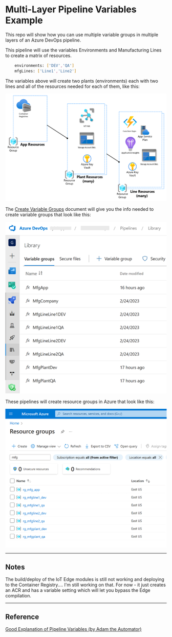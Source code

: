 # Multi-Layer Pipeline Variables Example

This repo will show how you can use multiple variable groups in multiple layers of an Azure DevOps pipeline.

This pipeline will use the variables Environments and Manufacturing Lines to create a matrix of resources.

``` bash
    environments: ['DEV','QA']
    mfgLines: ['Line1','Line2']
```

The variables above will create two plants (environments) each with two lines and all of the resources needed for each of them, like this:

![Pipeline Resources](/docs/Diagram.png)

The [Create Variable Groups](/.azdo/CreateDevOpsVariableGroups.md) document will give you the info needed to create variable groups that look like this:

![Variable Groups](/docs/VariableGroups.png)

These pipelines will create resource groups in Azure that look like this:

![Resource Groups](/docs/ResourceGroups.png)

---

## Notes

The build/deploy of the IoT Edge modules is still not working and deploying to the Container Registry.... I'm still working on that. For now - it just creates an ACR and has a variable setting which will let you bypass the Edge compilation.

---

## Reference

[Good Explanation of Pipeline Variables (by Adam the Automator)](https://adamtheautomator.com/azure-devops-variables/)
